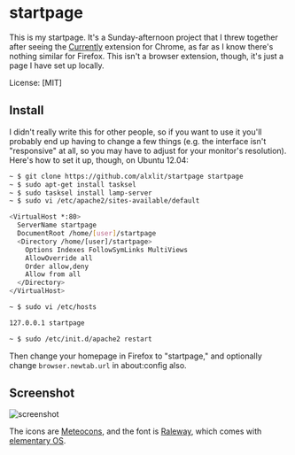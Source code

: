 
# startpage

This is my startpage. It's a Sunday-afternoon project that I threw together
after seeing the [Currently] extension for Chrome, as far as I know there's
nothing similar for Firefox. This isn't a browser extension, though, it's just
a page I have set up locally.

License: [MIT]

## Install

I didn't really write this for other people, so if you want to use it you'll
probably end up having to change a few things (e.g. the interface isn't
"responsive" at all, so you may have to adjust for your monitor's resolution).
Here's how to set it up, though, on Ubuntu 12.04:

```sh
~ $ git clone https://github.com/alxlit/startpage startpage
~ $ sudo apt-get install tasksel
~ $ sudo tasksel install lamp-server
~ $ sudo vi /etc/apache2/sites-available/default

<VirtualHost *:80>
  ServerName startpage
  DocumentRoot /home/[user]/startpage
  <Directory /home/[user]/startpage>
    Options Indexes FollowSymLinks MultiViews
    AllowOverride all
    Order allow,deny
    Allow from all
  </Directory>
</VirtualHost>

~ $ sudo vi /etc/hosts

127.0.0.1 startpage

~ $ sudo /etc/init.d/apache2 restart
```

Then change your homepage in Firefox to "startpage," and optionally change
`browser.newtab.url` in about:config also.

## Screenshot

![screenshot](https://raw.github.com/alxlit/startpage/master/screenshots/1.png)

The icons are [Meteocons], and the font is [Raleway], which comes with
[elementary OS].

[Currently]: https://chrome.google.com/webstore/detail/currently/ojhmphdkpgbibohbnpbfiefkgieacjmh?hl=en
[elementary OS]: http://elementaryos.org/
[Meteocons]: http://www.alessioatzeni.com/meteocons/
[Raleway]: http://www.theleagueofmoveabletype.com/raleway

